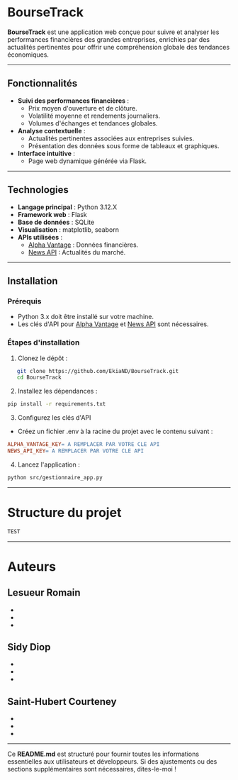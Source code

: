 # BourseTrack

**BourseTrack** est une application web conçue pour suivre et analyser les performances financières des grandes entreprises, enrichies par des actualités pertinentes pour offrir une compréhension globale des tendances économiques.

---

## Fonctionnalités

- **Suivi des performances financières** :
  - Prix moyen d'ouverture et de clôture.
  - Volatilité moyenne et rendements journaliers.
  - Volumes d'échanges et tendances globales.
- **Analyse contextuelle** :
  - Actualités pertinentes associées aux entreprises suivies.
  - Présentation des données sous forme de tableaux et graphiques.
- **Interface intuitive** :
  - Page web dynamique générée via Flask.

---

## Technologies

- **Langage principal** : Python 3.12.X
- **Framework web** : Flask
- **Base de données** : SQLite
- **Visualisation** : matplotlib, seaborn
- **APIs utilisées** :
  - [Alpha Vantage](https://www.alphavantage.co/) : Données financières.
  - [News API](https://newsapi.org/) : Actualités du marché.

---

## Installation

### Prérequis

- Python 3.x doit être installé sur votre machine.
- Les clés d'API pour [Alpha Vantage](https://www.alphavantage.co/) et [News API](https://newsapi.org/) sont nécessaires.

### Étapes d'installation

1. Clonez le dépôt :

```bash
   git clone https://github.com/EkiaND/BourseTrack.git
   cd BourseTrack
```

2. Installez les dépendances :

```bash
pip install -r requirements.txt
```

3. Configurez les clés d'API

- Créez un fichier .env à la racine du projet avec le contenu suivant :

```makefile
ALPHA_VANTAGE_KEY= A REMPLACER PAR VOTRE CLE API
NEWS_API_KEY= A REMPLACER PAR VOTRE CLE API
```

4. Lancez l'application :

```bash
python src/gestionnaire_app.py
```


---

# Structure du projet 

```bash
TEST
```

---

# Auteurs

## Lesueur Romain

- 
-
-

## Sidy Diop

-
-
-

## Saint-Hubert Courteney

-
-
-


---
Ce **README.md** est structuré pour fournir toutes les informations essentielles aux utilisateurs et développeurs. Si des ajustements ou des sections supplémentaires sont nécessaires, dites-le-moi !
